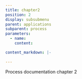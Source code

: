 ```yaml
---
title: chapter2
position: 2
display: subsubmenu
parent: applications
subparent: process
parameters:
  - name:
    content:

content_markdown: |-
  
---
```


 Process documentation chapter 2